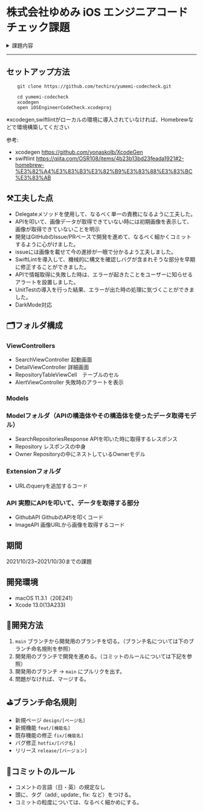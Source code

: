 # 株式会社ゆめみ iOS エンジニアコードチェック課題

<details>
<summary>課題内容</summary>

## アプリ仕様

本アプリは GitHub のリポジトリーを検索するアプリです。

![動作イメージ](README_Images/app.gif)

### 環境

- IDE：基本最新の安定版（本概要更新時点では Xcode 13.0）
- Swift：基本最新の安定版（本概要更新時点では Swift 5.5）
- 開発ターゲット：基本最新の安定版（本概要更新時点では iOS 15.0）
- サードパーティーライブラリーの利用：オープンソースのものに限り制限しない

### 動作

1. 何かしらのキーワードを入力
2. GitHub API（`search/repositories`）でリポジトリーを検索し、結果一覧を概要（リポジトリ名）で表示
3. 特定の結果を選択したら、該当リポジトリの詳細（リポジトリ名、オーナーアイコン、プロジェクト言語、Star 数、Watcher 数、Fork 数、Issue 数）を表示

## 課題取り組み方法

Issues を確認した上、本プロジェクトを [**Duplicate** してください](https://help.github.com/en/github/creating-cloning-and-archiving-repositories/duplicating-a-repository)（Fork しないようにしてください。必要ならプライベートリポジトリーにしても大丈夫です）。今後のコミットは全てご自身のリポジトリーで行ってください。

コードチェックの課題 Issue は全て [`課題`](https://github.com/yumemi/ios-engineer-codecheck/milestone/1) Milestone がついており、難易度に応じて Label が [`初級`](https://github.com/yumemi/ios-engineer-codecheck/issues?q=is%3Aopen+is%3Aissue+label%3A初級+milestone%3A課題)、[`中級`](https://github.com/yumemi/ios-engineer-codecheck/issues?q=is%3Aopen+is%3Aissue+label%3A中級+milestone%3A課題+) と [`ボーナス`](https://github.com/yumemi/ios-engineer-codecheck/issues?q=is%3Aopen+is%3Aissue+label%3Aボーナス+milestone%3A課題+) に分けられています。課題の必須／選択は下記の表とします：

|   | 初級 | 中級 | ボーナス
|--:|:--:|:--:|:--:|
| 新卒／未経験者 | 必須 | 選択 | 選択 |
| 中途／経験者 | 必須 | 必須 | 選択 |

課題が完成したら、リポジトリーのアドレスを教えてください。

## 参考記事

提出された課題の評価ポイントに関しては、[こちらの記事](https://qiita.com/lovee/items/d76c68341ec3e7beb611)に詳しく書かれてありますので、ぜひご覧ください。

  
</details>

---

## セットアップ方法


```
    git clone https://github.com/techiro/yumemi-codecheck.git
```

```
    cd yumemi-codecheck
    xcodegen
    open iOSEngineerCodeCheck.xcodeproj
```

※xcodegen,swiftlintがローカルの環境に導入されていなければ、Homebrewなどで環境構築してください

参考:
- xcodegen https://github.com/yonaskolb/XcodeGen
- swiftlint https://qiita.com/OSR108/items/4b23b13bd23feada1921#2-homebrew-%E3%82%A4%E3%83%B3%E3%82%B9%E3%83%88%E3%83%BC%E3%83%AB

## ⚒工夫した点

- Delegateメソッドを使用して、なるべく単一の責務になるように工夫した。
- APIを叩いて、画像データが取得できていない時には初期画像を表示して、画像が取得できていないことを明示
- 開発はGitHubのIssue/PRベースで開発を進めて、なるべく細かくコミットするように心がけました。
- issueには画像を載せて今の進捗が一眼で分かるよう工夫しました。
- SwiftLintを導入して、機械的に構文を確認しバグが含まれそうな部分を早期に修正することができました。
- APIで情報取得に失敗した時は、エラーが起きたことをユーザーに知らせるアラートを設置しました。
- UnitTestの導入を行った結果、エラーが出た時の処理に気づくことができました。
- DarkMode対応

## 🗂フォルダ構成

### ViewControllers
- SearchViewController 起動画面
- DetailViewController 詳細画面
- RepositoryTableViewCell　テーブルのセル
- AlertViewController  失敗時のアラートを表示

### Models

### Modelフォルダ（APIの構造体やその構造体を使ったデータ取得モデル）

- SearchRepositoriesResponse APIを叩いた時に取得するレスポンス
- Repository レスポンスの中身
- Owner Repositoryの中にネストしているOwnerモデル

### Extensionフォルダ
- URLのqueryを追加するコード

### API 実際にAPIを叩いて、データを取得する部分
- GithubAPI GithubのAPIを叩くコード
- ImageAPI 画像URLから画像を取得するコード


## 期間
2021/10/23~2021/10/30までの課題

## 開発環境

- macOS 11.3.1（20E241）
- Xcode 13.0(13A233)

## 🎯開発方法

1. `main` ブランチから開発用のブランチを切る。（ブランチ名については下のブランチ命名規則を参照）
2. 開発用のブランチで開発を進める。（コミットのルールについては下記を参照）
3. 開発用のブランチ -> `main` にプルリクを出す。
4. 問題がなければ、マージする。

## ⛳️ブランチ命名規則

- 新規ページ `design/[ページ名]`
- 新規機能 `feat/[機能名]`
- 既存機能の修正 `fix/[機能名]`
- バグ修正 `hotfix/[バグ名]`
- リリース `release/[バージョン]`


## 🚥コミットのルール

- コメントの言語（日・英）の規定なし
- 頭に、タグ（add:, update:, fix: など）をつける。
- コミットの粒度については、なるべく細かめにする。
